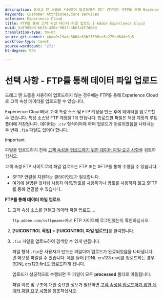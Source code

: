 ```yaml
---
description: 드래그 앤 드롭을 사용하여 업로드하지 않는 경우에는 FTP를 통해 Experience Cloud로 고객 속성 데이터를 업로드할 수 있습니다.
keywords: Customer Attributes;core services
solution: Experience Cloud
title: FTP를 통해 고객 속성 데이터 파일 업로드 | Adobe Experience Cloud
uuid: 5df565dd-b6f8-420e-981f-4b6fc6f7d0e4
translation-type: tm+mt
source-git-commit: 4bea0c29afa580dc63b21535ce5c275cd649c9a5
workflow-type: tm+mt
source-wordcount: '271'
ht-degree: 95%

---
```



# 선택 사항 - FTP를 통해 데이터 파일 업로드

드래그 앤 드롭을 사용하여 업로드하지 않는 경우에는 FTP를 통해 Experience Cloud로 고객 속성 데이터를 업로드할 수 있습니다.

Experience Cloud에서 고객 특성 소스 및 FTP 계정을 만든 후에 데이터를 업로드할 수 있습니다. 특성 소스당 FTP 계정을 1개 만듭니다. 업로드한 파일은 해당 계정의 루트 폴더에 저장됩니다. 데이터는 `.csv` 형식이어야 하며 업로드가 완료되었음을 나타내는 두 번째 `.fin` 파일도 있어야 합니다.

>[!IMPORTANT]
>
>파일을 업로드하기 전에 [고객 속성을 업로드하기 위한 데이터 파일 요구 사항](../attributes/crs-data-file.md#concept_DE908F362DF24172BFEF48E1797DAF19)을 검토하십시오.

고객 속성 FTP 사이트로의 파일 업로드는 FTP 또는 SFTP를 통해 수행될 수 있습니다.

* SFTP 연결을 지원하는 클라이언트가 필요합니다.
* [여기](https://docs.adobe.com/help/en/analytics/export/ftp-and-sftp/secure-file-transfer-protocol/ftp-sftp-cert-auth.html)에 설명된 것처럼 사용자 이름/암호를 사용하거나 암호를 사용하지 않고 SFTP를 통해 연결할 수 있습니다.

**FTP를 통해 데이터 파일 업로드**

1. [고객 속성 소스를 만들고 데이터 파일 업로드...](../attributes/t-crs-usecase.md#task_BCC327B2A0EF4A1BBB2934013AB92B78).

   `ftp.adobe.com/<sftpname>`에서 FTP 사이트에 로그인했는지 확인하십시오.

1. **[!UICONTROL 작업]** > **[!UICONTROL 파일 업로드]**&#x200B;를 클릭합니다.

1. `.fin` 파일을 업로드하여 검색할 수 있게 만듭니다.

   파일 형식 `.fin`은 사용자가 만드는 파일이며 업로드가 완료되었음을 나타냅니다. 빈 메모장 파일일 수 있습니다. 예를 들어 [!DNL crs123.csv]를 업로드하는 경우 [!DNL crs123.fin]도 업로드하게 됩니다.

   업로드가 성공적으로 수행되면 두 파일이 모두 **processed** 폴더로 이동됩니다.

   파일 이름 및 구조에 대한 중요한 정보가 필요하면 [고객 속성을 업로드하기 위한 데이터 파일 요구 사항](../attributes/crs-data-file.md#concept_DE908F362DF24172BFEF48E1797DAF19)을 참조하십시오.
